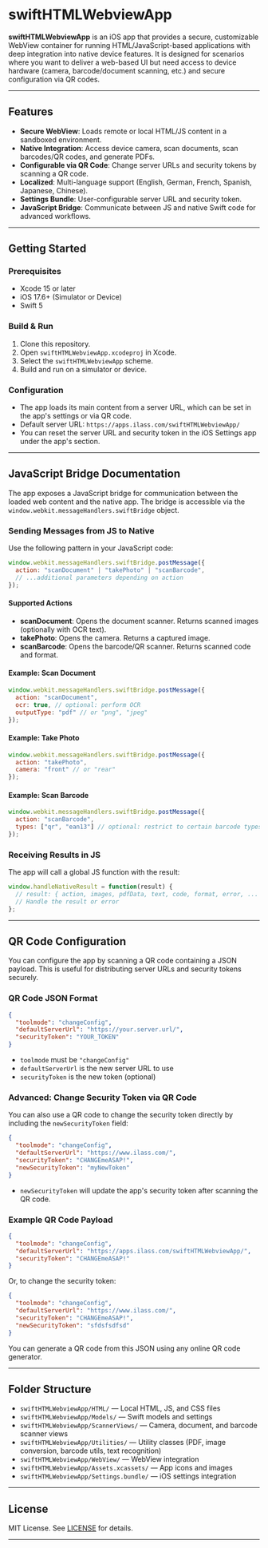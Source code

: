 # swiftHTMLWebviewApp

**swiftHTMLWebviewApp** is an iOS app that provides a secure, customizable WebView container for running HTML/JavaScript-based applications with deep integration into native device features. It is designed for scenarios where you want to deliver a web-based UI but need access to device hardware (camera, barcode/document scanning, etc.) and secure configuration via QR codes.

---

## Features

- **Secure WebView**: Loads remote or local HTML/JS content in a sandboxed environment.
- **Native Integration**: Access device camera, scan documents, scan barcodes/QR codes, and generate PDFs.
- **Configurable via QR Code**: Change server URLs and security tokens by scanning a QR code.
- **Localized**: Multi-language support (English, German, French, Spanish, Japanese, Chinese).
- **Settings Bundle**: User-configurable server URL and security token.
- **JavaScript Bridge**: Communicate between JS and native Swift code for advanced workflows.

---

## Getting Started

### Prerequisites

- Xcode 15 or later
- iOS 17.6+ (Simulator or Device)
- Swift 5

### Build & Run

1. Clone this repository.
2. Open `swiftHTMLWebviewApp.xcodeproj` in Xcode.
3. Select the `swiftHTMLWebviewApp` scheme.
4. Build and run on a simulator or device.

### Configuration

- The app loads its main content from a server URL, which can be set in the app's settings or via QR code.
- Default server URL: `https://apps.ilass.com/swiftHTMLWebviewApp/`
- You can reset the server URL and security token in the iOS Settings app under the app's section.

---

## JavaScript Bridge Documentation

The app exposes a JavaScript bridge for communication between the loaded web content and the native app. The bridge is accessible via the `window.webkit.messageHandlers.swiftBridge` object.

### Sending Messages from JS to Native

Use the following pattern in your JavaScript code:

```js
window.webkit.messageHandlers.swiftBridge.postMessage({
  action: "scanDocument" | "takePhoto" | "scanBarcode",
  // ...additional parameters depending on action
});
```

#### Supported Actions

- **scanDocument**: Opens the document scanner. Returns scanned images (optionally with OCR text).
- **takePhoto**: Opens the camera. Returns a captured image.
- **scanBarcode**: Opens the barcode/QR scanner. Returns scanned code and format.

#### Example: Scan Document

```js
window.webkit.messageHandlers.swiftBridge.postMessage({
  action: "scanDocument",
  ocr: true, // optional: perform OCR
  outputType: "pdf" // or "png", "jpeg"
});
```

#### Example: Take Photo

```js
window.webkit.messageHandlers.swiftBridge.postMessage({
  action: "takePhoto",
  camera: "front" // or "rear"
});
```

#### Example: Scan Barcode

```js
window.webkit.messageHandlers.swiftBridge.postMessage({
  action: "scanBarcode",
  types: ["qr", "ean13"] // optional: restrict to certain barcode types
});
```

### Receiving Results in JS

The app will call a global JS function with the result:

```js
window.handleNativeResult = function(result) {
  // result: { action, images, pdfData, text, code, format, error, ... }
  // Handle the result or error
};
```

---

## QR Code Configuration

You can configure the app by scanning a QR code containing a JSON payload. This is useful for distributing server URLs and security tokens securely.

### QR Code JSON Format

```json
{
  "toolmode": "changeConfig",
  "defaultServerUrl": "https://your.server.url/",
  "securityToken": "YOUR_TOKEN"
}
```

- `toolmode` must be `"changeConfig"`
- `defaultServerUrl` is the new server URL to use
- `securityToken` is the new token (optional)

### Advanced: Change Security Token via QR Code

You can also use a QR code to change the security token directly by including the `newSecurityToken` field:

```json
{
  "toolmode": "changeConfig",
  "defaultServerUrl": "https://www.ilass.com/",
  "securityToken": "CHANGEmeASAP!",
  "newSecurityToken": "myNewToken"
}
```

- `newSecurityToken` will update the app's security token after scanning the QR code.

### Example QR Code Payload

```json
{
  "toolmode": "changeConfig",
  "defaultServerUrl": "https://apps.ilass.com/swiftHTMLWebviewApp/",
  "securityToken": "CHANGEmeASAP!"
}
```

Or, to change the security token:

```json
{
  "toolmode": "changeConfig",
  "defaultServerUrl": "https://www.ilass.com/",
  "securityToken": "CHANGEmeASAP!",
  "newSecurityToken": "sfdsfsdfsd"
}
```

You can generate a QR code from this JSON using any online QR code generator.

---

## Folder Structure

- `swiftHTMLWebviewApp/HTML/` — Local HTML, JS, and CSS files
- `swiftHTMLWebviewApp/Models/` — Swift models and settings
- `swiftHTMLWebviewApp/ScannerViews/` — Camera, document, and barcode scanner views
- `swiftHTMLWebviewApp/Utilities/` — Utility classes (PDF, image conversion, barcode utils, text recognition)
- `swiftHTMLWebviewApp/WebView/` — WebView integration
- `swiftHTMLWebviewApp/Assets.xcassets/` — App icons and images
- `swiftHTMLWebviewApp/Settings.bundle/` — iOS settings integration

---

## License

MIT License. See [LICENSE](LICENSE) for details.

---

